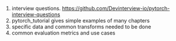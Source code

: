 1. interview questions. https://github.com/Devinterview-io/pytorch-interview-questions
2. pytorch_tutorial gives simple examples of many chapters
3. specific data and common transforms needed to be done 
4. common evaluation metrics and use cases
